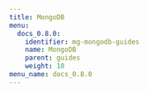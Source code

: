 ```yaml
---
title: MongoDB
menu:
  docs_0.8.0:
    identifier: mg-mongodb-guides
    name: MongoDB
    parent: guides
    weight: 10
menu_name: docs_0.8.0
---
```


